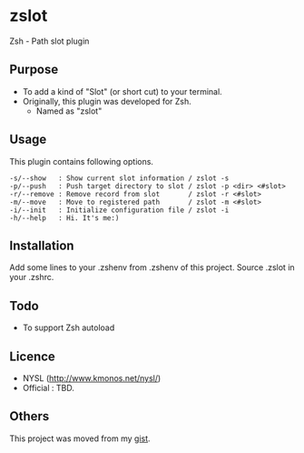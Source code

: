 # zslot

Zsh - Path slot plugin

## Purpose

* To add a kind of "Slot" (or short cut) to your terminal.
* Originally, this plugin was developed for Zsh.
    * Named as "zslot"

## Usage

This plugin contains following options.

    -s/--show   : Show current slot information / zslot -s
    -p/--push   : Push target directory to slot / zslot -p <dir> <#slot>
    -r/--remove : Remove record from slot       / zslot -r <#slot>
    -m/--move   : Move to registered path       / zslot -m <#slot>
    -i/--init   : Initialize configuration file / zslot -i
    -h/--help   : Hi. It's me:)

## Installation

Add some lines to your .zshenv from .zshenv of this project.
Source .zslot in your .zshrc.

## Todo

* To support Zsh autoload

## Licence

* NYSL (http://www.kmonos.net/nysl/)
* Official : TBD.

## Others

This project was moved from my [gist](https://gist.github.com/kmhjs/7c2de0cbbd13f7ce8d43).
